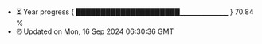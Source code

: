 - ⏳ Year progress { █████████████████████▁▁▁▁▁▁▁▁▁ } 70.84 %
- ⏰ Updated on Mon, 16 Sep 2024 06:30:36 GMT

